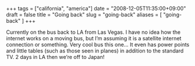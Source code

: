 +++
tags = ["california", "america"]
date = "2008-12-05T11:35:00+09:00"
draft = false
title = "Going back"
slug = "going-back"
aliases = [
	"going-back"
]
+++

Currently on the bus back to LA from Las Vegas. I have no idea how the internet works on a moving bus, but I’m assuming it is a satellite internet connection or something. Very cool bus this one… It even has power points and little tables (such as those seen in planes) in addition to the standard TV. 2 days in LA then we’re off to Japan!


